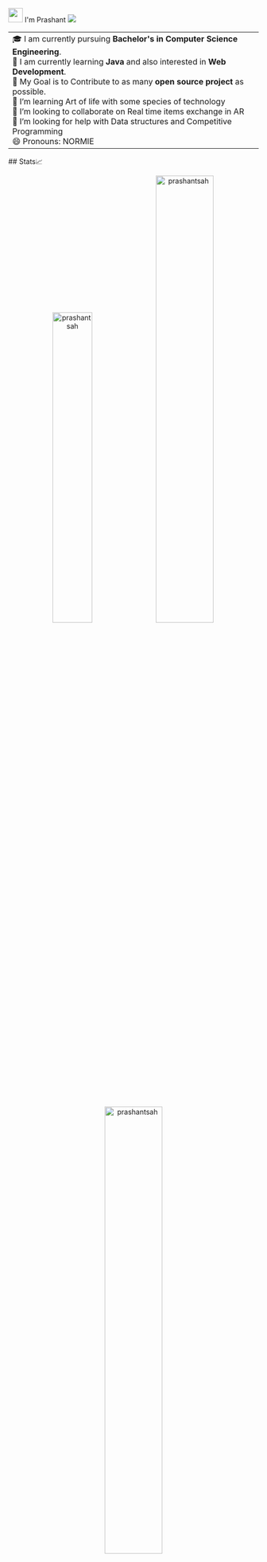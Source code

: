 <img src="https://github.com/TheDudeThatCode/TheDudeThatCode/blob/master/Assets/Hi.gif" width="29px"> I'm Prashant  <img src="https://camo.githubusercontent.com/e1000ab8b19bfa53bb783de70925d854bb1e0142f9f8242de4aab94bf53d64ef/68747470733a2f2f692e70696e696d672e636f6d2f6f726967696e616c732f30302f34622f31372f30303462313733663665336436383433646631303131346530383766333061382e676966.gif">

<!--
**prashantsah/prashantsah** is a ✨ _special_ ✨ repository because its `README.md` (this file) appears on your GitHub profile.

Here are some ideas to get you started:

- 🔭 I’m currently working on ...
- 🌱 I’m currently learning ...
- 👯 I’m looking to collaborate on ...
- 🤔 I’m looking for help with ...
- 💬 Ask me about ...
- 📫 How to reach me: ...
- 😄 Pronouns: ...
- ⚡ Fun fact: ...
-->
<table>
<tr>
  <td valign="center">
    🎓 I am currently pursuing  <B>Bachelor's  in Computer Science Engineering</B>.<br>
    🌱 I am currently learning <B>Java</B> and also interested in <B>Web Development</B>.<br>
    🎯 My Goal is to Contribute to as many <B>open source project</B> as possible.<br>
    🌱 I’m learning Art of life with some species of technology<br>
    👯 I’m looking to collaborate on Real time items exchange in AR<br>
    🤔 I’m looking for help with Data structures and Competitive Programming<br>
    😄 Pronouns: NORMIE<br>
    </td >

</tr>
</table>
<!--# replace username with your own or change theme ![GitHub Activity Graph]-->
<!--https://activity-graph.herokuapp.com/graph?username=prashantsah&theme=dracula&hide_border=true<br>-->
<!--# replace username with your own or change theme -->
## Stats📈 <p align="center"> <img width="40%" src="https://github-readme-stats.vercel.app/api/top-langs?username=prashantsah&show_icons=true&theme=dracula&title_color=ff8000&text_color=ffffff&bg_color=6a6a6a&locale=en&layout=compact&hide_border=true" alt="prashantsah" />  <img width="48%" src="https://github-readme-stats.vercel.app/api?username=prashantsah&show_icons=true&theme=dracula&title_color=ff8000&text_color=ffffff&bg_color=6a6a6a&locale=en&hide_border=true" alt="prashantsah" /> <img width="48%" src="https://github-readme-streak-stats.herokuapp.com/?user=prashantsah&theme=highcontrast&hide_border=true" alt="prashantsah" /> </p>
